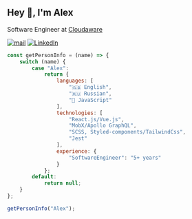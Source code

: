 ## Hey 👋, I'm Alex
Software Engineer at [Cloudaware](https://www.cloudaware.com/)

[![mail](https://img.shields.io/badge/Gmail-D14836?style=for-the-badge&logo=gmail&logoColor=white)](mailto:alexandrsimakovv@gmail.com)
[![Linkedln](https://img.shields.io/badge/LinkedIn-blue?style=for-the-badge&logo=linkedin&logoColor=white)](https://www.linkedin.com/in/iamssa/)

```js
const getPersonInfo = (name) => {
    switch (name) {
        case "Alex":
            return {
                languages: [
                    "🇬🇧 English",
                    "🇷🇺 Russian",
                    "🤖 JavaScript"
                ],
                technologies: [
                    "React.js/Vue.js",
                    "MobX/Apollo GraphQL",
                    "SCSS, Styled-components/TailwindCss",
                    "Jest"
                ],
                experience: {
                    "SoftwareEngineer": "5+ years"
                }
            };
        default:
            return null;
    }
};

getPersonInfo("Alex");
```



